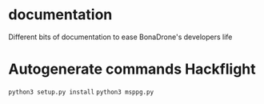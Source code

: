 # documentation
Different bits of documentation to ease BonaDrone's developers life

# Autogenerate commands Hackflight
```python3 setup.py install```
```python3 msppg.py```
